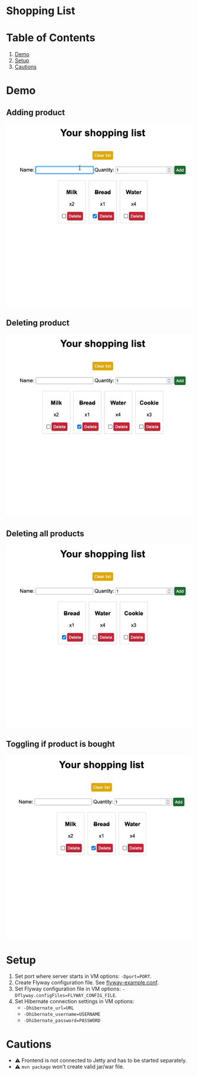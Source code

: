 # Shopping List

# Table of Contents

1. [Demo](#demo)
2. [Setup](#setup)
3. [Cautions](#cautions)

# Demo

## Adding product

![Adding product](gifs/add-product.gif)

## Deleting product

![Deleting product](gifs/delete-product.gif)

## Deleting all products

![Deleting all products](gifs/delete-all-products.gif)

## Toggling if product is bought

![Toggling product](gifs/toggle-product.gif)

# Setup

1. Set port where server starts in VM options: `-Dport=PORT`.
2. Create Flyway configuration file. See [flyway-example.conf](flyway-example.conf).
3. Set Flyway configuration file in VM options: `-Dflyway.configFiles=FLYWAY_CONFIG_FILE`.
4. Set Hibernate connection settings in VM options:
    - `-Dhibernate_url=URL`
    - `-Dhibernate_username=USERNAME`
    - `-Dhibernate_password=PASSWORD`

# Cautions

- ⚠️ Frontend is not connected to Jetty and has to be started separately.
- ⚠️ `mvn package` won't create valid jar/war file.

